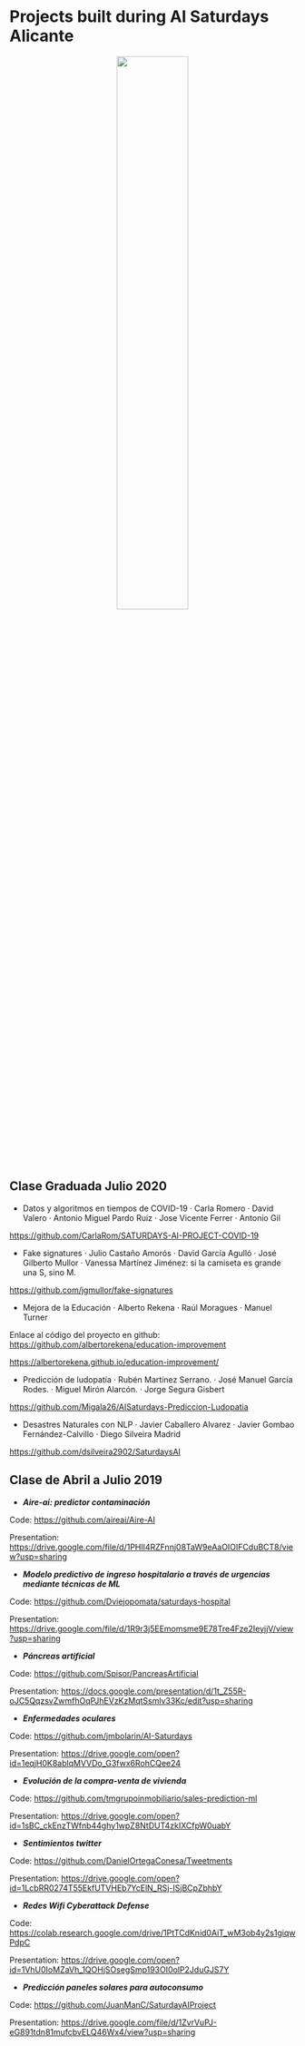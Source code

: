 # Projects built during AI Saturdays Alicante

<p align="center"><img width="50%" src="https://do3z7e6uuakno.cloudfront.net/uploads/event/logo/1094417/237bba15b9d332af12d49a484c210d39.png" /></p>

## Clase Graduada Julio 2020

+ Datos y algoritmos en tiempos de COVID-19
·         Carla Romero
·         David Valero
·         Antonio Miguel Pardo Ruiz
·         Jose Vicente Ferrer
·         Antonio Gil 

https://github.com/CarlaRom/SATURDAYS-AI-PROJECT-COVID-19
 
+ Fake signatures
·         Julio Castaño Amorós
·         David García Agulló
·         José Gilberto Mullor
·         Vanessa Martínez Jiménez: si la camiseta es grande una S, sino M.

https://github.com/jgmullor/fake-signatures

+ Mejora de la Educación
·         Alberto Rekena
·         Raúl Moragues
·         Manuel Turner

Enlace al código del proyecto en github: https://github.com/albertorekena/education-improvement

https://albertorekena.github.io/education-improvement/

+ Predicción de ludopatía
·         Rubén  Martínez Serrano.
·         José Manuel García Rodes.
·         Miguel Mirón Alarcón.
·         Jorge Segura Gisbert

https://github.com/Migala26/AISaturdays-Prediccion-Ludopatia


+ Desastres Naturales con NLP
·         Javier Caballero Alvarez
·         Javier Gombao Fernández-Calvillo
·         Diego Silveira Madrid

https://github.com/dsilveira2902/SaturdaysAI


## Clase de Abril a Julio 2019

+ ***Aire-ai: predictor contaminación***

Code: https://github.com/aireai/Aire-AI

Presentation: https://drive.google.com/file/d/1PHlI4RZFnnj08TaW9eAaOIOIFCduBCT8/view?usp=sharing


+ ***Modelo predictivo de ingreso hospitalario a través de urgencias mediante técnicas de ML***

Code: https://github.com/Dviejopomata/saturdays-hospital

Presentation: https://drive.google.com/file/d/1R9r3j5EEmomsme9E78Tre4Fze2IeyjjV/view?usp=sharing


+ ***Páncreas artificial***

Code: https://github.com/Spisor/PancreasArtificial

Presentation: https://docs.google.com/presentation/d/1t_Z55R-oJC5QqzsvZwmfhOqPJhEVzKzMqtSsmlv33Kc/edit?usp=sharing


+ ***Enfermedades oculares***

Code: https://github.com/jmbolarin/AI-Saturdays

Presentation: https://drive.google.com/open?id=1eqjH0K8ablqMVVDo_G3fwx6RohCQee24


+ ***Evolución de la compra-venta de vivienda***

Code: https://github.com/tmgrupoinmobiliario/sales-prediction-ml

Presentation: https://drive.google.com/open?id=1sBC_ckEnzTWfnb44ghy1wpZ8NtDUT4zkIXCfpW0uabY


+ ***Sentimientos twitter***

Code: https://github.com/DanielOrtegaConesa/Tweetments

Presentation: https://drive.google.com/open?id=1LcbRR0274T55EkfUTVHEb7YcElN_RSj-ISjBCpZbhbY


+ ***Redes Wifi Cyberattack Defense***

Code: https://colab.research.google.com/drive/1PtTCdKnid0AiT_wM3ob4y2s1giqwPdpC

Presentation: https://drive.google.com/open?id=1VhU0IoMZaVh_1QOHjSOsegSmp193OI0olP2JduGJS7Y


+ ***Predicción paneles solares para autoconsumo***

Code: https://github.com/JuanManC/SaturdayAIProject

Presentation: https://drive.google.com/file/d/1ZvrVuPJ-eG891tdn81mufcbvELQ46Wx4/view?usp=sharing


